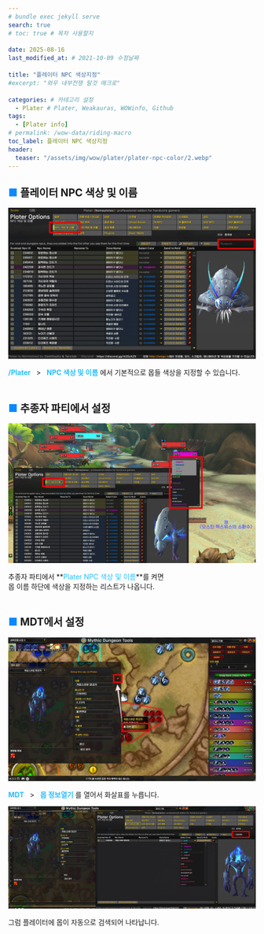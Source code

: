 ```yaml
---
# bundle exec jekyll serve
search: true
# toc: true # 목차 사용할지

date: 2025-08-16
last_modified_at: # 2021-10-09 수정날짜

title: "플레이터 NPC 색상지정"
#excerpt: "와우 내부전쟁 탈것 매크로"

categories: # 카테고리 설정
  - Plater # Plater, Weakauras, WOWinfo, Github
tags:
  - [Plater info]
# permalink: /wow-data/riding-macro
toc_label: 플레이터 NPC 색상지정
header:
  teaser: "/assets/img/wow/plater/plater-npc-color/2.webp"
---
```


## <span style="color:#0b89ff">■ </span>플레이터 NPC 색상 및 이름

![이미지 설명](/assets/img/wow/plater/plater-npc-color/1.webp)

**<span style="color:#26beff">/Plater</span>** &nbsp;&nbsp;>&nbsp;&nbsp; **<span style="color:#26beff">NPC 색상 및 이름</span>** 에서 기본적으로 몹들 색상을 지정할 수 있습니다.
<br>
<br>

## <span style="color:#0b89ff">■ </span>추종자 파티에서 설정

![이미지 설명](/assets/img/wow/plater/plater-npc-color/2.webp)

추종자 파티에서 **<span style="color:#26beff">Plater NPC 색상 및 이름</span>**를 켜면  
몹 이름 하단에 색상을 지정하는 리스트가 나옵니다.
<br>
<br>

## <span style="color:#0b89ff">■ </span>MDT에서 설정

![이미지 설명](/assets/img/wow/plater/plater-npc-color/3.webp)

**<span style="color:#26beff">MDT</span>** &nbsp;&nbsp;>&nbsp;&nbsp; **<span style="color:#26beff">몹 정보열기</span>** 를 열어서 화살표를 누릅니다.

![이미지 설명](/assets/img/wow/plater/plater-npc-color/4.webp)

그럼 플레이터에 몹이 자동으로 검색되어 나타납니다.